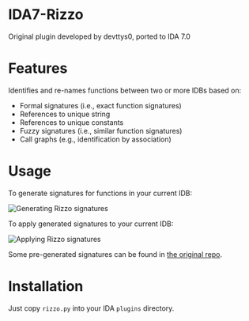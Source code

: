 IDA7-Rizzo
==========

Original plugin developed by devttys0, ported to IDA 7.0

# Features

Identifies and re-names functions between two or more IDBs based on:

* Formal signatures (i.e., exact function signatures)
* References to unique string
* References to unique constants
* Fuzzy signatures (i.e., similar function signatures)
* Call graphs (e.g., identification by association)

# Usage

To generate signatures for functions in your current IDB:

![Generating Rizzo signatures](../../images/rizzo_generate.png)

To apply generated signatures to your current IDB:

![Applying Rizzo signatures](../../images/rizzo_apply.png)

Some pre-generated signatures can be found in [the original repo](https://github.com/devttys0/ida/tree/master/plugins/rizzo).

# Installation

Just copy `rizzo.py` into your IDA `plugins` directory.